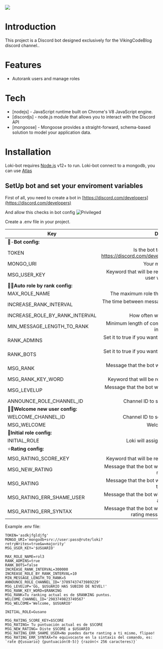 ![](https://i.imgur.com/QiWxvs4.png)

# Introduction

This project is a Discord bot designed exclusively for the VikingCodeBlog discord channel..

# Features

  - Autorank users and manage roles

# Tech
* [nodejs] - JavaScript runtime built on Chrome's V8 JavaScript engine.
* [discordjs] - node.js module that allows you to interact with the Discord API
* [mongoose] - Mongoose provides a straight-forward, schema-based solution to model your application data.

# Installation

Loki-bot requires [Node.js](https://nodejs.org/) v12+ to run.
Loki-bot connect to a mongodb, you can use [Atlas](https://www.mongodb.com/)

## SetUp bot and set your enviroment variables
First of all, you need to create a bot in [https://discord.com/developers](https://discord.com/developers)

And allow this checks in bot config
![Privileged](https://i.imgur.com/pJQ2fY9.png)

Create a .env file in your project.

| Key   |      Description      |
|----------|:-------------:|
|🤖-**Bot config:**|
| TOKEN | Is the bot token you can find in https://discord.com/developers/applications/{YourBot}/bot |
| MONGO_URI | Your mongo database |
| MSG_USER_KEY | Keyword that will be replaced from the message to the user with their name |
|👩‍🎓**Auto role by rank config:**|
| MAX_ROLE_NAME | The maximum role that the bot can promote a user. |
| INCREASE_RANK_INTERVAL | The time between messages that will be valued to rank up to users. |
| INCREASE_ROLE_BY_RANK_INTERVAL | How often will a user be promoted |
| MIN_MESSAGE_LENGTH_TO_RANK | Minimum length of comments for loki-bot to take them into account |
| RANK_ADMINS | Set it to true if you want the bot rank system to work with ADMINS |
| RANK_BOTS | Set it to true if you want the bot rank system to work with BOTS |
| MSG_RANK | Message that the bot will send to a user when they ask rank. |
| MSG_RANK_KEY_WORD | Keyword that will be replaced from the rank message |
| MSG_LEVELUP | Message that the bot will send to a user when they level up |
| ANNOUNCE_ROLE_CHANNEL_ID | Channel ID to send a new role message|
|🙋‍♀️**Welcome new user config:**|
| WELCOME_CHANNEL_ID | Channel ID to send a welcome message |
| MSG_WELCOME | Welcome message |
|🐛**Initial role config:**|
| INITIAL_ROLE | Loki will assign this role to new users |
|⭐**Rating config:**|
| MSG_RATING_SCORE_KEY | Keyword that will be replaced from the rating message |
| MSG_NEW_RATING | Message that the bot will send to a user when they send new rating |
| MSG_RATING | Message that the bot will send to a user when they ask their rating |
| MSG_RATING_ERR_SHAME_USER | Message that the bot will send to a user when they try to autorating |
| MSG_RATING_ERR_SYNTAX | Message that the bot will send to a user when they send rating message with syntax error |

Example .env file:
```
TOKEN='asdkjfgldjfg'
MONGO_URI='mongodb+srv://user:pass@rute/loki?retryWrites=true&w=majority'
MSG_USER_KEY='$USUARIO'

MAX_ROLE_NAME=rol3
RANK_ADMINS=true
RANK_BOTS=false
INCREASE_RANK_INTERVAL=300000
INCREASE_ROLE_BY_RANK_INTERVAL=10
MIN_MESSAGE_LENGTH_TO_RANK=5
ANNOUNCE_ROLE_CHANNEL_ID='37897437473989229'
MSG_LEVELUP='GG, $USUARIO HAS SUBIDO DE NIVEL!'
MSG_RANK_KEY_WORD=$RANKING
MSG_RANK=Tu ranking actual es de $RANKING puntos.
WELCOME_CHANNEL_ID='2983749823749567'
MSG_WELCOME='Welcome, $USUARIO'

INITIAL_ROLE=Gusano

MSG_RATING_SCORE_KEY=$SCORE
MSG_RATING= Tu puntuación actual es de $SCORE
MSG_NEW_RATING= Diste $SCORE a $USUARIO
MSG_RATING_ERR_SHAME_USER=No puedes darte ranting a ti mismo, flipao!
MSG_RATING_ERR_SYNTAX=Te equivocaste en la sintaxis del comando, es: `rate @{usuario} {puntuación(0-5)} {razón(< 256 caracteres)}`
```
